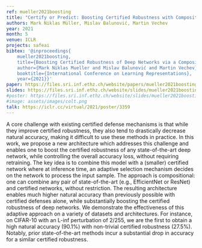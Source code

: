 ```yaml
---
ref: mueller2021boosting
title: "Certify or Predict: Boosting Certified Robustness with Compositional Architectures"
authors: Mark Niklas Müller, Mislav Balunović, Martin Vechev
year: 2021
month: 5
venue: ICLR 
projects: safeai
bibtex: '@inproceedings{
	mueller2021boosting,
	title={Boosting Certified Robustness of Deep Networks via a Compositional Architecture},
	author={Mark Niklas Mueller and Mislav Balunović and Martin Vechev},
	booktitle={International Conference on Learning Representations},
	year={2021}}'
paper: https://files.sri.inf.ethz.ch/website/papers/mueller2021boosting.pdf
slides: https://files.sri.inf.ethz.ch/website/slides/mueller2021boosting_slides.pdf
#poster: https://files.sri.inf.ethz.ch/website/slides/mueller2021boosting_poster.pdf
#image: assets/images/colt.png
talk: https://iclr.cc/virtual/2021/poster/3359
---
```


A core challenge with existing certified defense mechanisms is that while they improve certified robustness, they also tend to drastically decrease natural accuracy, making it difficult to use these methods in practice. In this work, we propose a new architecture which addresses this challenge and enables one to boost the certified robustness of any state-of-the-art deep network, while controlling the overall accuracy loss, without requiring retraining. The key idea is to combine this model with a (smaller) certified network where at inference time, an adaptive selection mechanism decides on the network to process the input sample. The approach is compositional: one can combine any pair of state-of-the-art (e.g., EfficientNet or ResNet) and certified networks, without restriction. The resulting architecture enables much higher natural accuracy than previously possible with certified defenses alone, while substantially boosting the certified robustness of deep networks. We demonstrate the effectiveness of this adaptive approach on a variety of datasets and architectures.
For instance, on CIFAR-10 with an L-inf perturbation of 2/255, we are the first to obtain a high natural accuracy (90.1%) with non-trivial certified robustness (27.5%). Notably, prior state-of-the-art methods incur a substantial drop in accuracy for a similar certified robustness.

